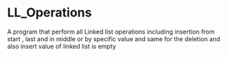# LL_Operations
A program that perform all Linked list operations including insertion from start , last and in middle or by specific value and same for the deletion and also insert value of linked list is empty
